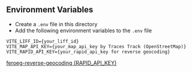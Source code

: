 ## Environment Variables
 - Create a `.env` file in this directory
 - Add the following environment variables to the `.env` file
```.env
VITE_LIFF_ID={your_liff_id}
VITE_MAP_API_KEY={your_map_api_key by Traces Track (OpenStreetMap)}
VITE_RAPID_API_KEY={your_rapid_api_key for reverse geocoding}
```
 [feroeg-reverse-geocoding (RAPID_API_KEY)](https://rapidapi.com/castelli0giovanni-VdUSmLXuCR3/api/feroeg-reverse-geocoding/playground/apiendpoint_25fdc514-102d-4c92-bd75-92c8ea9e364d)
